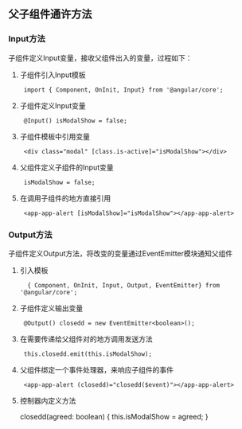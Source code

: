 ## 父子组件通许方法

### Input方法

子组件定义Input变量，接收父组件出入的变量，过程如下：

1. 子组件引入Input模板

		import { Component, OnInit, Input} from '@angular/core';

2. 子组件定义Input变量

		@Input() isModalShow = false;

3. 子组件模板中引用变量

		<div class="modal" [class.is-active]="isModalShow"></div>

4. 父组件定义子组件的Input变量

		isModalShow = false;

5. 在调用子组件的地方直接引用

		<app-app-alert [isModalShow]="isModalShow"></app-app-alert>

### Output方法

子组件定义Output方法，将改变的变量通过EventEmitter模块通知父组件

1. 引入模板

		 { Component, OnInit, Input, Output, EventEmitter} from '@angular/core';

2. 子组件定义输出变量

		@Output() closedd = new EventEmitter<boolean>();

3. 在需要传递给父组件对的地方调用发送方法

		this.closedd.emit(this.isModalShow);

4. 父组件绑定一个事件处理器，来响应子组件的事件

		<app-app-alert (closedd)="closedd($event)"></app-app-alert>

5. 控制器内定义方法
	
	  closedd(agreed: boolean) {
	    this.isModalShow = agreed;
	  }
	